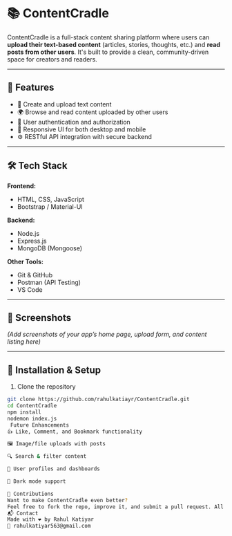 # 📚 ContentCradle

ContentCradle is a full-stack content sharing platform where users can **upload their text-based content** (articles, stories, thoughts, etc.) and **read posts from other users**. It's built to provide a clean, community-driven space for creators and readers.

---

## 🚀 Features

- 📝 Create and upload text content
- 🌍 Browse and read content uploaded by other users
- 🔐 User authentication and authorization
- 🎯 Responsive UI for both desktop and mobile
- ⚙️ RESTful API integration with secure backend

---

## 🛠 Tech Stack

**Frontend:**
- HTML, CSS, JavaScript
- Bootstrap / Material-UI

**Backend:**
- Node.js
- Express.js
- MongoDB (Mongoose)

**Other Tools:**
- Git & GitHub
- Postman (API Testing)
- VS Code

---

## 📸 Screenshots

*(Add screenshots of your app’s home page, upload form, and content listing here)*

---

## 🧪 Installation & Setup

1. Clone the repository

```bash
git clone https://github.com/rahulkatiayr/ContentCradle.git
cd ContentCradle
npm install
nodemon index.js
 Future Enhancements
👍 Like, Comment, and Bookmark functionality

🖼️ Image/file uploads with posts

🔍 Search & filter content

👤 User profiles and dashboards

🌙 Dark mode support

🤝 Contributions
Want to make ContentCradle even better?
Feel free to fork the repo, improve it, and submit a pull request. All contributions are welcome!
📬 Contact
Made with ❤️ by Rahul Katiyar
📧 rahulkatiyar563@gmail.com

